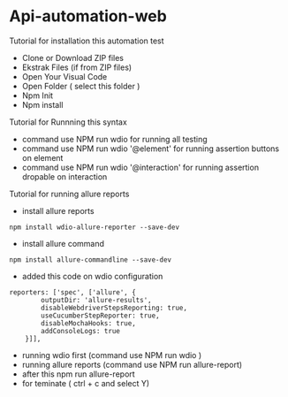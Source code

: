 # Api-automation-web

Tutorial for installation this automation test
- Clone or Download ZIP files
- Ekstrak Files (if from ZIP files)
- Open Your Visual Code
- Open Folder ( select this folder )
- Npm Init
- Npm install

Tutorial for Runnning this syntax
- command use NPM run wdio for running all testing
- command use NPM run wdio '@element' for running assertion buttons on element
- command use NPM run wdio '@interaction' for running assertion dropable on interaction

Tutorial for running allure reports
- install allure reports 
```
npm install wdio-allure-reporter --save-dev
``` 
- install allure command
``` 
npm install allure-commandline --save-dev
``` 
- added this code on wdio configuration  
``` 
reporters: ['spec', ['allure', {
        outputDir: 'allure-results',
        disableWebdriverStepsReporting: true,
        useCucumberStepReporter: true,
        disableMochaHooks: true,
        addConsoleLogs: true
    }]],
``` 
- running wdio first (command use NPM run wdio )
- running allure reports (command use NPM run allure-report)
- after this npm run allure-report
- for teminate ( ctrl + c and select Y)
